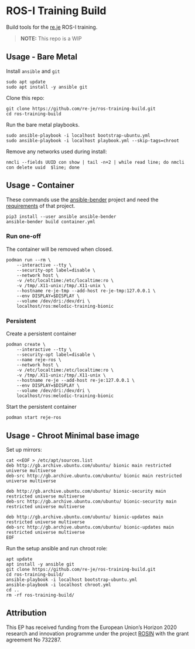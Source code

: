 # ROS-I Training Build

Build tools for the [re.je](https://re.je) ROS-I training.

> **NOTE:** This repo is a WIP

## Usage - Bare Metal

Install `ansible` and `git`

    sudo apt update
    sudo apt install -y ansible git

Clone this repo:

    git clone https://github.com/re-je/ros-training-build.git
    cd ros-training-build

Run the bare metal playbooks.

    sudo ansible-playbook -i localhost bootstrap-ubuntu.yml
    sudo ansible-playbook -i localhost playbook.yml --skip-tags=chroot

Remove any networks used during install:

    nmcli --fields UUID con show | tail -n+2 | while read line; do nmcli con delete uuid  $line; done

## Usage - Container

These commands use the
[ansible-bender](https://github.com/ansible-community/ansible-bender) project
and need the
[requirements](https://github.com/ansible-community/ansible-bender#requirements-host)
of that project.

    pip3 install --user ansible ansible-bender
    ansible-bender build container.yml

### Run one-off

The container will be removed when closed.

    podman run --rm \
        --interactive --tty \
        --security-opt label=disable \
        --network host \
        -v /etc/localtime:/etc/localtime:ro \
        -v /tmp/.X11-unix:/tmp/.X11-unix \
        --hostname re-je-tmp --add-host re-je-tmp:127.0.0.1 \
        --env DISPLAY=$DISPLAY \
        --volume /dev/dri:/dev/dri \
        localhost/ros:melodic-training-bionic

### Persistent

Create a persistent container

    podman create \
        --interactive --tty \
        --security-opt label=disable \
        --name reje-ros \
        --network host \
        -v /etc/localtime:/etc/localtime:ro \
        -v /tmp/.X11-unix:/tmp/.X11-unix \
        --hostname re-je --add-host re-je:127.0.0.1 \
        --env DISPLAY=$DISPLAY \
        --volume /dev/dri:/dev/dri \
        localhost/ros:melodic-training-bionic

Start the persistent container

    podman start reje-ros

## Usage - Chroot Minimal base image

Set up mirrors:

```
cat <<EOF > /etc/apt/sources.list
deb http://gb.archive.ubuntu.com/ubuntu/ bionic main restricted universe multiverse 
deb-src http://gb.archive.ubuntu.com/ubuntu/ bionic main restricted universe multiverse 

deb http://gb.archive.ubuntu.com/ubuntu/ bionic-security main restricted universe multiverse 
deb-src http://gb.archive.ubuntu.com/ubuntu/ bionic-security main restricted universe multiverse 

deb http://gb.archive.ubuntu.com/ubuntu/ bionic-updates main restricted universe multiverse 
deb-src http://gb.archive.ubuntu.com/ubuntu/ bionic-updates main restricted universe multiverse    
EOF
```

Run the setup ansible and run chroot role:

    apt update
    apt install -y ansible git
    git clone https://github.com/re-je/ros-training-build.git
    cd ros-training-build/
    ansible-playbook -i localhost bootstrap-ubuntu.yml
    ansible-playbook -i localhost chroot.yml
    cd ..
    rm -rf ros-training-build/

## Attribution

This EP has received funding from the European Union’s Horizon 2020 research and
innovation programme under the project [ROSIN](http://rosin-project.eu/) with
the grant agreement No 732287.
